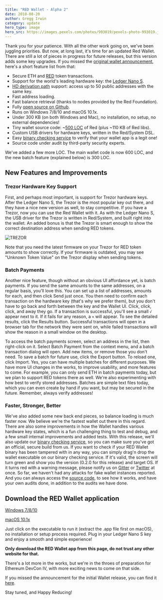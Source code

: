 ```yaml
---
title: "RED Wallet - Alpha 2"
date: 2018-08-20 
author: Gregg Irwin
category: update
hero_type: image
hero_src: https://images.pexels.com/photos/993019/pexels-photo-993019.jpeg?auto=compress&cs=tinysrgb&h=650&w=940
---
```


Thank you for your patience. With all the other work going on, we've been juggling priorities. But now, at long last, it's time for an updated Red Wallet. There are still a lot of pieces in progress for future releases, but this version adds some key upgrades. If you missed the [original wallet announcement](blog/jun_11_2018.md), here's a short feature list from that:

* Secure ETH and [RED](https://ico.red-lang.org/RED-whitepaper.pdf) token transactions.
* Support for the world's leading hardware key: the [Ledger Nano S](https://www.ledgerwallet.com/r/08c4).
* [HD derivation path](http://ledger.readthedocs.io/en/latest/background/hd_keys.html) support: access up to 50 public addresses with the same key.
* Fast address loading.
* Fast balance retrieval (thanks to nodes provided by the Red Foundation).
* Fully [open source on Github](https://github.com/red/wallet).
* Runs on Windows 7/8/10 and macOS 10.1x.
* Under 300 KB (on both Windows and Mac), no installation, no setup, no external dependencies!
* Tiny wallet source code: ~[500 LOC](https://github.com/red/wallet/blob/master/wallet.red) of Red (plus ~110 KB of Red libs).
* Custom USB drivers for hardware keys, written in the Red/System DSL.
* Easy [binary checking service](https://red.github.io/bincheck/) to verify that your wallet app is a legit one!
* Source code under audit by third-party security experts.


We've added a few more LOC. The main wallet code is now 600 LOC, and the new batch feature (explained below) is 300 LOC.

## New Features and Improvements

### Trezor Hardware Key Support

First, and perhaps most important, is support for Trezor hardware keys. After the Ledger Nano S, the Trezor is the most popular key out there, and they have a nice new version as well, to stay competitive. If you have a Trezor, now you can use the Red Wallet with it. As with the Ledger Nano S, the USB driver for the Trezor is written in Red/System, and built right into the wallet. An added bonus is that the Trezor is smart enough to show the correct destination address when sending RED tokens.

![TREZOR](https://4.bp.blogspot.com/-I5FqyTcOdTk/W8tmZZgle3I/AAAAAAAAAOg/8OSnnx8I5Nom8oJUhBMIRcFaLTne2wLiQCLcBGAs/s320/trezor.jpg)

Note that you need the latest firmware on your Trezor for RED token amounts to show correctly. If your firmware is outdated, you may see "Unknown Token Value" on the Trezor display when sending tokens.

### Batch Payments

Another nice feature, though without an obvious UI affordance yet, is batch payments. If you send the same amounts to the same addresses, on a regular basis, you'll love this. You can set up a list of addresses, amounts for each, and then click Send just once. You then need to confirm each transaction on the hardware key (that's why we prefer them), but you don't have to go back and forth between the key and the Wallet UI. Click, click, click, and away they go. If a transaction is successful, you'll see a small `√` appear next to it. If it fails for any reason, a `×` will appear. To see the detailed results, click the Results button. Successful transactions will open in a browser tab for the network they were sent on, while failed transactions will show the reason in a small window on the desktop.

To access the batch payments screen, select an address in the list, then right-click on it. Select Batch Payment from the context menu, and a batch transaction dialog will open. Add new items, or remove those you don't need. To save a batch for future use, click the Export button. To reload one, click Import. Yes, you can have multiple batches for different purposes. We have more UI changes in the works, to improve usability, and more features to come. For example, you can only send ETH in batch payments today, but we plan to support RED tokens there as well. We're also experimenting with how best to verify stored addresses. Batches are simple text files today, which you can even create by hand if you want, but may be secured in the future. Remember, always verify addresses!

### Faster, Stronger, Better

We've also added some new back end pieces, so balance loading is much faster now. We believe we're the fastest wallet out there in this regard. There are also some improvements in how the Wallet handles various hardware key states, which is a fun challenging thing to test and debug, and a few small internal improvements and added tests. With this release, we'll also update our [binary checking service](https://red.github.io/bincheck/), so you can make sure you've got an official, secure build from us. If you want  to check if your RED Wallet binary has been tampered with in any way, you can simply drag'n drop the wallet executable on our binary checking service. If it's valid, the screen will turn green and show you the version (0.2.0 for this release) and target OS. If it turns red with a warning message, please notify us on [Gitter](https://gitter.im/red/blockchain) or [Twitter](https://twitter.com/red_lang) at once. So far, we haven't had any attacks for fake wallet instances reported. And you can always access the [source code](https://github.com/red/wallet), to see how it works, and have your own audits done, in addition to the audits we have done.

## Download the RED Wallet application


[Windows 7/8/10](https://static.red-lang.org/wallet/dl/win/RED-Wallet.exe)

[macOS 10.1x](https://static.red-lang.org/wallet/dl/mac/RED-Wallet.zip)


Just click on the executable to run it (extract the .app file first on macOS), no installation or setup process required. Plug in your Ledger Nano S key and enjoy a smooth and simple experience!

__Only download the RED Wallet app from this page, do not trust any other website for that.__


There's a lot more in the works, but we're in the throes of preparation for Ethereum DevCon IV, with more exciting news to come on that side.

If you missed the announcement for the initial Wallet release, you can find it [here](blog/jun_11_2018.md).

Stay tuned, and Happy Reducing! 